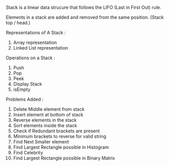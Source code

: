 Stack is a linear data strucure that follows the LIFO (Last in First Out) rule.

Elements in a stack are added and removed from the same position. (Stack top / head.)

Representations of A Stack :
<ol>
    <li>Array representation</li>
    <li>Linked List representation</li>
</ol>

Operations on a Stack :
<ol>
    <li>Push</li>
    <li>Pop</li>
    <li>Peek</li>
    <li>Display Stack</li>
    <li>isEmpty</li>
</ol>

Problems Added : 

<ol>
    <li>Delete Middle element from stack</li>
    <li>Insert element at bottom of stack</li>
    <li>Reverse elements in the stack</li>
    <li>Sort elements inside the stack</li>
    <li>Check if Redundant brackets are present</li>
    <li>Minimum brackets to reverse for valid string</li>
    <li>Find Next Smaller element</li>
    <li>Find Largest Rectangle possible in Histogram</li>
    <li>Find Celebrity</li>
    <li>Find Largest Rectangle possible in Binary Matrix</li>
</ol>